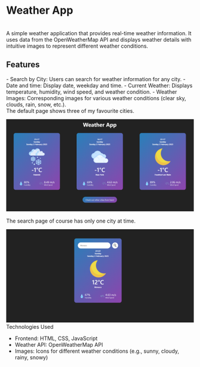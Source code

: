 <h1>Weather App</h1>
<br>
A simple weather application that provides real-time weather information. It uses data from the OpenWeatherMap API and displays weather details with intuitive images to represent different weather conditions.
<br>
<h2>Features</h2>
- Search by City: Users can search for weather information for any city.
- Date and time: Display date, weekday and time.
- Current Weather: Displays temperature, humidity, wind speed, and weather condition.
- Weather Images: Corresponding images for various weather conditions (clear sky, clouds, rain, snow, etc.).
<br>
The default page shows three of my favourite cities.

![Weather App Demo](./images/defaultpage.png)

The search page of course has only one city at time.

![Weather App Demo](./images/searchpage.png)
<br>
Technologies Used
- Frontend: HTML, CSS, JavaScript
- Weather API: OpenWeatherMap API
- Images: Icons for different weather conditions (e.g., sunny, cloudy, rainy, snowy)
